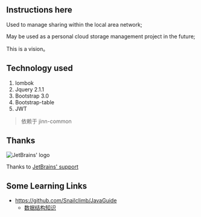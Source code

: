 ## Instructions here
Used to manage sharing within the local area network;

May be used as a personal cloud storage management project in the future;

This is a vision。

## Technology used
1. lombok
2. Jquery 2.1.1
3. Bootstrap 3.0
4. Bootstrap-table
5. JWT

> 依赖于 jinn-common

## Thanks
![JetBrains' logo](http://image.yuanjin.xyz/img/jetbrains.png)

Thanks to [JetBrains' support](https://www.jetbrains.com/?from=file-management)


## Some Learning Links
* https://github.com/Snailclimb/JavaGuide
  * [数据结构知识](https://github.com/Snailclimb/JavaGuide/blob/master/docs/dataStructures-algorithms/%E6%95%B0%E6%8D%AE%E7%BB%93%E6%9E%84.md)

